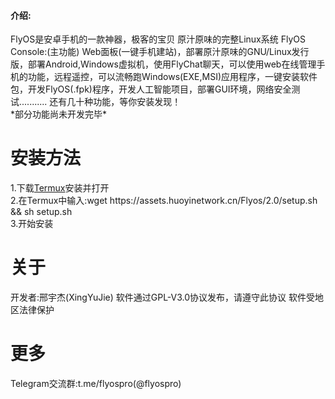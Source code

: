 
<h4>介绍:</h4>
FlyOS是安卓手机的一款神器，极客的宝贝
原汁原味的完整Linux系统
FlyOS Console:(主功能)
Web面板(一键手机建站)，部署原汁原味的GNU/Linux发行版，部署Android,Windows虚拟机，使用FlyChat聊天，可以使用web在线管理手机的功能，远程遥控，可以流畅跑Windows(EXE,MSI)应用程序，一键安装软件包，开发FlyOS(.fpk)程序，开发人工智能项目，部署GUI环境，网络安全测试...........
还有几十种功能，等你安装发现！
<br>
*部分功能尚未开发完毕*
<br>
<h1>安装方法</h1>
1.下载<a href=http://f-droid.org/en/packages/com.termux/>Termux</a>安装并打开
<br>
2.在Termux中输入:wget https://assets.huoyinetwork.cn/Flyos/2.0/setup.sh && sh setup.sh
<br>
3.开始安装
<h1>关于</h1>
开发者:邢宇杰(XingYuJie)
软件通过GPL-V3.0协议发布，请遵守此协议
软件受地区法律保护
<h1>更多</h1>
Telegram交流群:t.me/flyospro(@flyospro)
